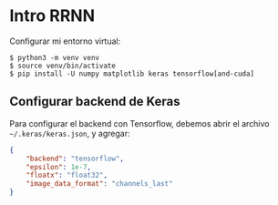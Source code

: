 # Intro RRNN

Configurar mi entorno virtual:

```console
$ python3 -m venv venv
$ source venv/bin/activate
$ pip install -U numpy matplotlib keras tensorflow[and-cuda]
```

## Configurar backend de Keras

Para configurar el backend con Tensorflow, debemos abrir el archivo `~/.keras/keras.json`, y agregar:

```json
{
    "backend": "tensorflow",
    "epsilon": 1e-7,
    "floatx": "float32",
    "image_data_format": "channels_last"
}
```
